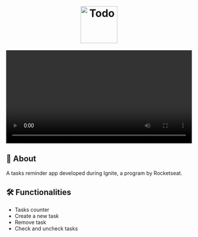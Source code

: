 <h1 align="center">
    <img alt="Todo" title="Todo" height="100em" src="https://user-images.githubusercontent.com/63938494/170393661-72b59d98-3cdd-42f9-9feb-3826df92abf1.svg" />
</h1>

<div align="center">
  <video alt="Todo demo video" width="100%" src="https://user-images.githubusercontent.com/63938494/170393607-e45c994b-c44b-492e-a4a4-2d35d9a39ade.mp4"></video>
</div>

## 🔎 About

A tasks reminder app developed during Ignite, a program by Rocketseat.

## 🛠️ Functionalities

- Tasks counter
- Create a new task
- Remove task
- Check and uncheck tasks
